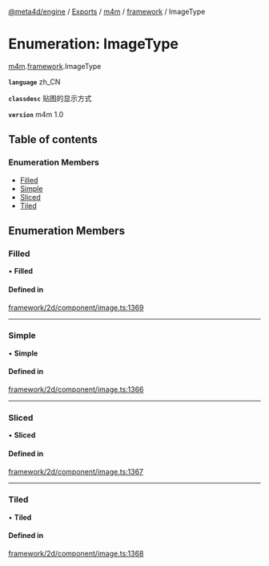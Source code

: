 [@meta4d/engine](../README.md) / [Exports](../modules.md) / [m4m](../modules/m4m.md) / [framework](../modules/m4m.framework.md) / ImageType

# Enumeration: ImageType

[m4m](../modules/m4m.md).[framework](../modules/m4m.framework.md).ImageType

**`language`** zh_CN

**`classdesc`**
贴图的显示方式

**`version`** m4m 1.0

## Table of contents

### Enumeration Members

- [Filled](m4m.framework.ImageType.md#filled)
- [Simple](m4m.framework.ImageType.md#simple)
- [Sliced](m4m.framework.ImageType.md#sliced)
- [Tiled](m4m.framework.ImageType.md#tiled)

## Enumeration Members

### Filled

• **Filled**

#### Defined in

[framework/2d/component/image.ts:1369](https://github.com/meta4d-me/meta4d-engine/blob/cf6bfe6/src/framework/2d/component/image.ts#L1369)

___

### Simple

• **Simple**

#### Defined in

[framework/2d/component/image.ts:1366](https://github.com/meta4d-me/meta4d-engine/blob/cf6bfe6/src/framework/2d/component/image.ts#L1366)

___

### Sliced

• **Sliced**

#### Defined in

[framework/2d/component/image.ts:1367](https://github.com/meta4d-me/meta4d-engine/blob/cf6bfe6/src/framework/2d/component/image.ts#L1367)

___

### Tiled

• **Tiled**

#### Defined in

[framework/2d/component/image.ts:1368](https://github.com/meta4d-me/meta4d-engine/blob/cf6bfe6/src/framework/2d/component/image.ts#L1368)
